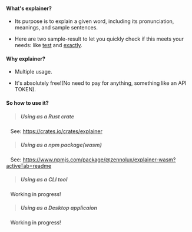 #### What's explainer?

* Its purpose is to explain a given word, including its pronunciation, meanings, and sample sentences.

* Here are two sample-result to let you quickly check if this meets your needs: like [test](https://github.com/zennolux/explainer/blob/main/samples/test.json) and [exactly](https://github.com/zennolux/explainer/blob/main/samples/exactly.json).

#### Why explainer?

* Multiple usage.

* It's absolutely free!(No need to pay for anything, something like an API TOKEN).

#### So how to use it?

> ##### Using as a Rust crate

&nbsp;&nbsp;&nbsp;See: <a href="https://crates.io/crates/explainer" target="_blank">https://crates.io/crates/explainer</a>

> ##### Using as a npm package(wasm) 

&nbsp;&nbsp;&nbsp;See: <a href="https://www.npmjs.com/package/@zennolux/explainer-wasm?activeTab=readme" target="_blank">https://www.npmjs.com/package/@zennolux/explainer-wasm?activeTab=readme</a>

> ##### Using as a CLI tool 

&nbsp;&nbsp;&nbsp;Working in progress!

> ##### Using as a Desktop applicaion 

&nbsp;&nbsp;&nbsp;Working in progress!
